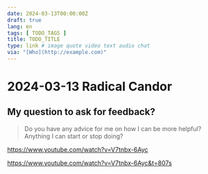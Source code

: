 ```yaml
---
date: 2024-03-13T00:00:00Z
draft: true
lang: en
tags: [ TODO_TAGS ]
title: TODO_TITLE
type: link # image quote video text audio chat
via: "[Who](http://example.com)"
---
```

# 2024-03-13 Radical Candor





## My question to ask for feedback?




> Do you have any advice for me on how I can be more helpful? Anything I can start or stop doing?


https://www.youtube.com/watch?v=V7tnbx-6Ayc



<https://www.youtube.com/watch?v=V7tnbx-6Ayc&t=807s>

